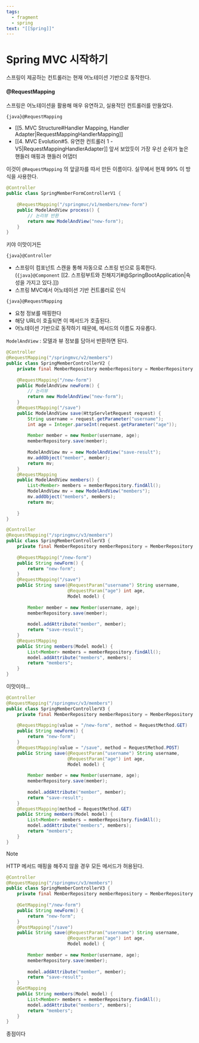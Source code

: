 ```yaml
---
tags:
  - fragment
  - spring
text: "[[Spring]]"
---
```

# Spring MVC 시작하기
스프링이 제공하는 컨트롤러는 현재 어노테이션 기반으로 동작한다.

#### @RequestMapping
스프링은 어노테이션을 활용해 매우 유연하고, 실용적인 컨트롤러를 만들었다.

`{java}@RequestMapping`
- [[5. MVC Structure#Handler Mapping, Handler Adapter|RequestMappingHandlerMapping]]
- [[4. MVC Evolution#5. 유연한 컨트롤러 1 - V5|RequestMappingHandlerAdapter]]
앞서 보았듯이 가장 우선 순위가 높은 핸들러 매핑과 핸들러 어댑터

이것이 `@RequestMapping` 의 앞글자를 따서 만든 이름이다.
실무에서 현재 99% 이 방식을 사용한다.


```java
@Controller  
public class SpringMemberFormControllerV1 {  
  
    @RequestMapping("/springmvc/v1/members/new-form")  
    public ModelAndView process() {  
        // 논리뷰 반환
        return new ModelAndView("new-form");  
    }
}    
```
키야 이맛이거든

`{java}@Controller` 
- 스프링이 컴포넌트 스캔을 통해 자동으로 스프링 빈으로 등록한다. (`{java}@Component` [[2. 스프링부트와 친해지기#@SpringBootApplication|속성을 가지고 있다.]])
- 스프링 MVC에서 어노테이션 기반 컨트롤러로 인식

`{java}@RequestMapping`
- 요청 정보를 매핑한다
- 해당 URL이 호출되면 이 메서드가 호출된다.
- 어노테이션 기반으로 동작하기 때문에, 메서드의 이름도 자유롭다.

`ModelAndView` : 모델과 뷰 정보를 담아서 반환하면 된다.


~~~java title:"컨트롤러 통합"
@Controller  
@RequestMapping("/springmvc/v2/members")  
public class SpringMemberControllerV2 {  
    private final MemberRepository memberRepository = MemberRepository.getInstance();  
  
    @RequestMapping("/new-form")  
    public ModelAndView newForm() {  
        // 논리뷰  
        return new ModelAndView("new-form");  
    }  
    @RequestMapping("/save")  
    public ModelAndView save(HttpServletRequest request) {  
        String username = request.getParameter("username");  
        int age = Integer.parseInt(request.getParameter("age"));  
  
        Member member = new Member(username, age);  
        memberRepository.save(member);  
  
        ModelAndView mv = new ModelAndView("save-result");  
        mv.addObject("member", member);  
        return mv;  
    }  
    @RequestMapping 
    public ModelAndView members() {  
        List<Member> members = memberRepository.findAll();  
        ModelAndView mv = new ModelAndView("members");  
        mv.addObject("members", members);  
        return mv;  
  
    }
}
~~~

~~~java title:"컨트롤러 리펙토링"
@Controller  
@RequestMapping("/springmvc/v3/members")  
public class SpringMemberControllerV3 {  
    private final MemberRepository memberRepository = MemberRepository.getInstance();  
  
    @RequestMapping("/new-form")  
    public String newForm() {  
        return "new-form";  
    }  
    @RequestMapping("/save")  
    public String save(@RequestParam("username") String username,  
                       @RequestParam("age") int age,  
                       Model model) {  
  
        Member member = new Member(username, age);  
        memberRepository.save(member);  
  
        model.addAttribute("member", member);  
        return "save-result";  
    }  
    @RequestMapping  
    public String members(Model model) {  
        List<Member> members = memberRepository.findAll();  
        model.addAttribute("members", members);  
        return "members";  
    }
}
~~~
이맛이야...

~~~java title:"HTTP Method 할당" hl:6,10,21
@Controller  
@RequestMapping("/springmvc/v3/members")  
public class SpringMemberControllerV3 {  
    private final MemberRepository memberRepository = MemberRepository.getInstance();  
  
    @RequestMapping(value = "/new-form", method = RequestMethod.GET)  
    public String newForm() {  
        return "new-form";  
    }  
    @RequestMapping(value = "/save", method = RequestMethod.POST)  
    public String save(@RequestParam("username") String username,  
                       @RequestParam("age") int age,  
                       Model model) {  
  
        Member member = new Member(username, age);  
        memberRepository.save(member);  
  
        model.addAttribute("member", member);  
        return "save-result";  
    }  
    @RequestMapping(method = RequestMethod.GET)  
    public String members(Model model) {  
        List<Member> members = memberRepository.findAll();  
        model.addAttribute("members", members);  
        return "members";  
    }
}
~~~

> [!note] 
> HTTP 메서드 매핑을 해주지 않을 경우 모든 메서드가 허용된다.

~~~java
@Controller  
@RequestMapping("/springmvc/v3/members")  
public class SpringMemberControllerV3 {  
    private final MemberRepository memberRepository = MemberRepository.getInstance();  
  
    @GetMapping("/new-form")  
    public String newForm() {  
        return "new-form";  
    }  
    @PostMapping("/save")  
    public String save(@RequestParam("username") String username,  
                       @RequestParam("age") int age,  
                       Model model) {  
  
        Member member = new Member(username, age);  
        memberRepository.save(member);  
  
        model.addAttribute("member", member);  
        return "save-result";  
    }  
    @GetMapping  
    public String members(Model model) {  
        List<Member> members = memberRepository.findAll();  
        model.addAttribute("members", members);  
        return "members";  
    }
}
~~~
종점이다
